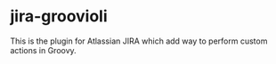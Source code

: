 # jira-groovioli
This is the plugin for Atlassian JIRA which add way to perform custom actions in Groovy.
